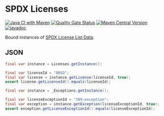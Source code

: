 # SPDX Licenses

[![Java CI with Maven](https://github.com/jinahya/spdx-licenses/actions/workflows/maven.yml/badge.svg)](https://github.com/jinahya/spdx-licenses/actions/workflows/maven.yml)
[![Quality Gate Status](https://sonarcloud.io/api/project_badges/measure?project=jinahya_spdx-licenses&metric=alert_status)](https://sonarcloud.io/summary/new_code?id=jinahya_spdx-licenses)
[![Maven Central Version](https://img.shields.io/maven-central/v/com.github.jinahya/spdx-licenses)](https://search.maven.org/artifact/com.github.jinahya/spdx-licenses)
[![javadoc](https://javadoc.io/badge2/com.github.jinahya/spdx-licenses/javadoc.svg)](https://javadoc.io/doc/com.github.jinahya/spdx-licenses)

Bound instances of [SPDX License List Data](https://github.com/spdx/license-list-data).

## JSON

```java
final var instance = Licenses.getInstance();

final var licenseId = "0BSD";
final var license = instance.getLicense(licenseId, true);
assert license.getLicenseId().equals(licenseId);
```
```java
final var instance = _Exceptions.getInstance();

final var licenseExceptionId = "389-exception";
final var exception = instance.getException(licenseExceptionId, true);
assert exception.getLicenseExceptionId().equals(licenseExceptionId);
```
